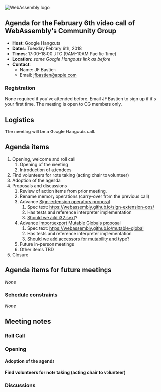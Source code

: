 ![WebAssembly logo](/images/WebAssembly.png)

## Agenda for the February 6th video call of WebAssembly's Community Group

- **Host**: Google Hangouts
- **Dates**: Tuesday Febrary 6th, 2018
- **Times**: 17:00–18:00 UTC (9AM–10AM Pacific Time)
- **Location**: *same Google Hangouts link as before*
- **Contact**:
    - Name: JF Bastien
    - Email: jfbastien@apple.com

### Registration

None required if you've attended before. Email JF Bastien to sign up if it's
your first time. The meeting is open to CG members only.

## Logistics

The meeting will be a Google Hangouts call.

## Agenda items

1. Opening, welcome and roll call
    1. Opening of the meeting
    1. Introduction of attendees
1. Find volunteers for note taking (acting chair to volunteer)
1. Adoption of the agenda
1. Proposals and discussions
    1. Review of action items from prior meeting.
    1. Rename memory operations (carry-over from the previous call)
    1. Advance [Sign-extension operators proposal](https://github.com/WebAssembly/sign-extension-ops)
        1. Spec text: https://webassembly.github.io/sign-extension-ops/
        1. Has tests and reference interpreter implementation
        1. [Should we add i32.sext](https://github.com/WebAssembly/sign-extension-ops/issues/1)?
    1. Advance [Import/export Mutable Globals proposal](https://github.com/WebAssembly/mutable-global)
        1. Spec text: https://webassembly.github.io/mutable-global
        1. Has tests and reference interpreter implementation
        1. [Should we add accessors for mutability and type](https://github.com/WebAssembly/mutable-global/issues/2)?
    1. Future in-person meetings
    1. Other items TBD
1. Closure

## Agenda items for future meetings

*None*

### Schedule constraints

*None*

## Meeting notes

### Roll Call

### Opening

#### Adoption of the agenda

#### Find volunteers for note taking (acting chair to volunteer)

### Discussions
